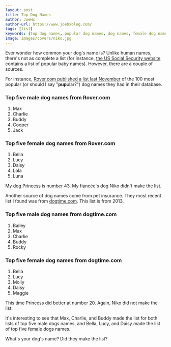 ```yaml
---
layout: post
title: Top Dog Names
author: JoeHx
author-url: https://www.joehxblog.com/
tags: [list]
keywords: [top dog names, popular dog names, dog names, female dog names, male dog names]
image: images/covers/niko.jpg
---
```


Ever wonder how common your dog's name is? Unlike human names, there's not as complete a list (for instance, [the US Social Security website](https://www.ssa.gov/oact/babynames/) contains a list of popular baby names). However, there are a couple of sources.

For instance, [Rover.com published a list last November](https://www.rover.com/blog/100-most-popular-male-female-dog-names-2016/) of the 100 most popular (or should I say "**pup**ular?") dog names they had in their database. 

### Top five male dog names from Rover.com

1. Max
2. Charlie
3. Buddy
4. Cooper
5. Jack

### Top five female dog names from Rover.com

1. Bella
2. Lucy
3. Daisy
4. Lola
5. Luna

[My dog Princess](http://www.puppy-snuggles.com/blog/puppy-profile-princess/) is number 43. My fianc&eacute;e's dog Niko didn't make the list.

Another source of dog names come from pet insurance. They most recent list I found was from [dogtime.com](http://dogtime.com/top-100-dog-names). This list is from 2013.

### Top five male dog names from dogtime.com

1. Bailey
2. Max
3. Charlie
4. Buddy
5. Rocky

### Top five female dog names from dogtime.com

1. Bella
2. Lucy
3. Molly
4. Daisy
5. Maggie

This time Princess did better at number 20. Again, Niko did not make the list.

It's interesting to see that Max, Charlie, and Buddy made the list for both lists of top five male dogs names, and Bella, Lucy, and Daisy made the list of top five female dogs names.

What's your dog's name? Did they make the list?
